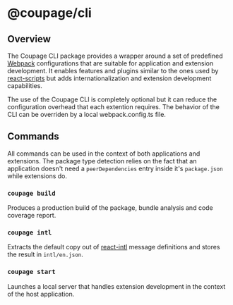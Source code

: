 # @coupage/cli

## Overview

The Coupage CLI package provides a wrapper around a set of predefined [Webpack](https://github.com/webpack/webpack)
configurations that are suitable for application and extension development. It enables features and plugins similar to
the ones used by [react-scripts](https://github.com/facebook/create-react-app/tree/master/packages/react-scripts) but
adds internationalization and extension development capabilities.

The use of the Coupage CLI is completely optional but it can reduce the configuration overhead that each extention
requires. The behavior of the CLI can be overriden by a local webpack.config.ts file.

## Commands

All commands can be used in the context of both applications and extensions. The package type detection relies on
the fact that an application doesn't need a `peerDependencies` entry inside it's `package.json` while extensions do.

### `coupage build`

Produces a production build of the package, bundle analysis and code coverage report.

### `coupage intl`

Extracts the default copy out of [react-intl](https://github.com/formatjs/formatjs/tree/main/packages/react-intl)
message definitions and stores the result in `intl/en.json`.

### `coupage start`

Launches a local server that handles extension development in the context of the host application.
